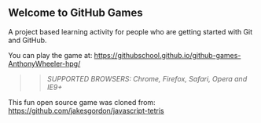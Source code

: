 ## Welcome to GitHub Games

A project based learning activity for people who are getting started with Git and GitHub.

You can play the game at: https://githubschool.github.io/github-games-AnthonyWheeler-hpg/

>> _*SUPPORTED BROWSERS*: Chrome, Firefox, Safari, Opera and IE9+_

This fun open source game was cloned from: https://github.com/jakesgordon/javascript-tetris
